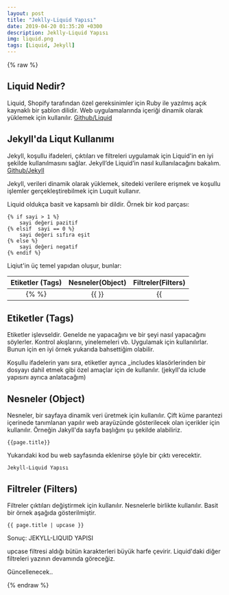 ```yaml
---
layout: post
title: "Jeklly-Liquid Yapısı"
date: 2019-04-20 01:35:20 +0300
description: Jeklly-Liquid Yapısı
img: liquid.png 
tags: [Liquid, Jekyll]
---
```


{% raw %}

## Liquid Nedir?
Liquid, Shopify tarafından özel gereksinimler için Ruby ile yazılmış açık kaynaklı bir şablon dilidir. Web uygulamalarında içeriği dinamik olarak yüklemek için kullanılır.
[Github/Liquid](https://github.com/Shopify/liquid)

## Jekyll'da Liqut Kullanımı
 Jekyll, koşullu ifadeleri, çıktıları ve filtreleri uygulamak için Liquid'in en iyi şekilde kullanılmasını sağlar. Jekyll’de Liquid’in nasıl kullanılacağını bakalım.
[Github/Jekyll](https://github.com/jekyll/jekyll)

 Jekyll, verileri dinamik olarak yüklemek, sitedeki verilere erişmek ve koşullu işlemler gerçekleştirebilmek için Luquit kullanır.

Liquid oldukça  basit ve kapsamlı bir dildir. Örnek bir kod parçası:
```
{% if sayi > 1 %}
    sayi değeri pazitif
{% elsif  sayi == 0 %}
    sayi değeri sıfıra eşit
{% else %}
    sayi değeri negatif
{% endif %}
```

Liqiut'in  üç temel yapıdan oluşur, bunlar:

| Etiketler (Tags) | Nesneler(Object) | Filtreler(Filters) |
|:----------------:|:--------------:|:------------------:|
|       {% %}      |      {{ }}     |      {{  | }}      | 


## Etiketler (Tags)

Etiketler işlevseldir. Genelde ne yapacağını ve bir şeyi nasıl yapacağını söylerler. Kontrol akışlarını, yinelemeleri vb. Uygulamak için kullanılırlar. Bunun için en iyi örnek yukarıda bahsettiğim olabilir.

Koşullu ifadelerin yanı sıra, etiketler ayrıca _includes klasörlerinden bir dosyayı dahil etmek gibi özel amaçlar için de kullanılır. (jekyll'da iclude yapısını ayrıca anlatacağım)

## Nesneler (Object)

Nesneler, bir sayfaya dinamik veri üretmek için kullanılır. Çift küme parantezi içerinede tanımlanan yapılır web arayüzünde gösterilecek olan içerikler için kullanılır. Örneğin Jakyll'da sayfa başlığını şu şekilde alabiliriz.

```
{{page.title}}
```

Yukarıdaki kod bu web sayfasında eklenirse şöyle bir çıktı verecektir.

```
Jekyll-Liquid Yapısı
```

## Filtreler (Filters)
Filtreler çıktıları değiştirmek için kullanılır. Nesnelerle birlikte kullanılır. Basit bir örnek aşağıda gösterilmiştir.
```
{{ page.title | upcase }}
```
Sonuç:
JEKYLL-LIQUID YAPISI

upcase filtresi aldığı bütün karakterleri büyük harfe çevirir.
Liquid'daki diğer filtreleri  yazının devamında göreceğiz.

Güncellenecek..

{% endraw %}